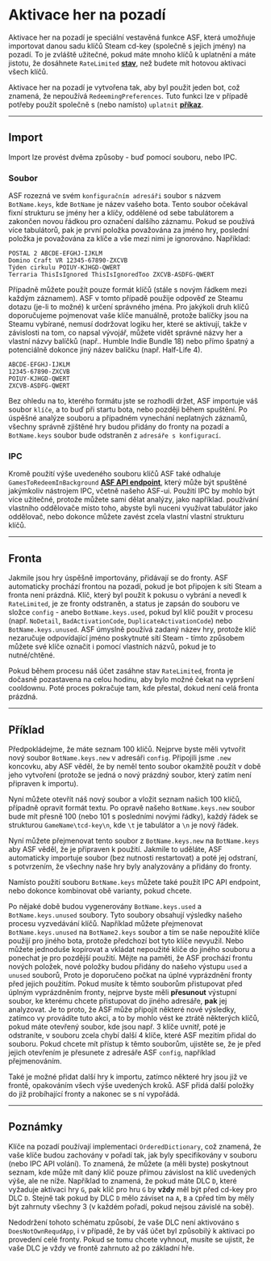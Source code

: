 # Aktivace her na pozadí

Aktivace her na pozadí je speciální vestavěná funkce ASF, která umožňuje importovat danou sadu klíčů Steam cd-key (společně s jejich jmény) na pozadí. To je zvláště užitečné, pokud máte mnoho klíčů k uplatnění a máte jistotu, že dosáhnete `RateLimited` **[stav](https://github.com/JustArchiNET/ArchiSteamFarm/wiki/FAQ#what-is-the-meaning-of-status-when-redeeming-a-key)**, než budete mít hotovou aktivaci všech klíčů.

Aktivace her na pozadí je vytvořena tak, aby byl použit jeden bot, což znamená, že nepoužívá `RedeemingPreferences`. Tuto funkci lze v případě potřeby použít společně s (nebo namísto) `uplatnit` **[příkaz](https://github.com/JustArchiNET/ArchiSteamFarm/wiki/Commands)**.

---

## Import

Import lze provést dvěma způsoby - buď pomocí souboru, nebo IPC.

### Soubor

ASF rozezná ve svém `konfiguračním adresáři` soubor s názvem `BotName.keys`, kde `BotName` je název vašeho bota. Tento soubor očekával fixní strukturu se jmény her a klíčy, oddělené od sebe tabulátorem a zakončen novou řádkou pro označení dalšího záznamu. Pokud se používá více tabulátorů, pak je první položka považována za jméno hry, poslední položka je považována za klíče a vše mezi nimi je ignorováno. Například:

```text
POSTAL 2 ABCDE-EFGHJ-IJKLM
Domino Craft VR 12345-67890-ZXCVB
Týden cirkulu POIUY-KJHGD-QWERT
Terraria ThisIsIgnored ThisIsIgnoredToo ZXCVB-ASDFG-QWERT
```

Případně můžete použít pouze formát klíčů (stále s novým řádkem mezi každým záznamem). ASF v tomto případě použije odpověď ze Steamu dotazu (je-li to možné) k určení správného jména. Pro jakýkoli druh klíčů doporučujeme pojmenovat vaše klíče manuálně, protože balíčky jsou na Steamu vybírané, nemusí dodržovat logiku her, které se aktivují, takže v závislosti na tom, co napsal vývojář, můžete vidět správné názvy her a vlastní názvy balíčků (např.. Humble Indie Bundle 18) nebo přímo špatný a potenciálně dokonce jiný název balíčku (např. Half-Life 4).

```text
ABCDE-EFGHJ-IJKLM
12345-67890-ZXCVB
POIUY-KJHGD-QWERT
ZXCVB-ASDFG-QWERT
```

Bez ohledu na to, kterého formátu jste se rozhodli držet, ASF importuje váš soubor `klíče`, a to buď při startu bota, nebo později během spuštění. Po úspěšné analýze souboru a případném vynechání neplatných záznamů, všechny správně zjištěné hry budou přidány do fronty na pozadí a `BotName.keys` soubor bude odstraněn z `adresáře s konfigurací`.

### IPC

Kromě použití výše uvedeného souboru klíčů ASF také odhaluje `GamesToRedeemInBackground` **[ASF API endpoint](https://github.com/JustArchiNET/ArchiSteamFarm/wiki/IPC#asf-api)**, který může být spuštěné jakýmkoliv nástrojem IPC, včetně našeho ASF-ui. Použití IPC by mohlo být více užitečné, protože můžete sami dělat analýzy, jako například. používání vlastního oddělovače místo toho, abyste byli nuceni využívat tabulátor jako oddělovač, nebo dokonce můžete zavést zcela vlastní vlastní strukturu klíčů.

---

## Fronta

Jakmile jsou hry úspěšně importovány, přidávají se do fronty. ASF automaticky prochází frontou na pozadí, pokud je bot připojen k síti Steam a fronta není prázdná. Klíč, který byl použit k pokusu o vybrání a nevedl k `RateLimited`, je ze fronty odstraněn, a status je zapsán do souboru ve složce `config` - anebo `BotName.keys.used`, pokud byl klíč použit v procesu (např. `NoDetail`, `BadActivationCode`, `DuplicateActivationCode`) nebo `BotName.keys.unused`. ASF úmyslně používá zadaný název hry, protože klíč nezaručuje odpovídající jméno poskytnuté sítí Steam - tímto způsobem můžete své klíče označit i pomocí vlastních názvů, pokud je to nutné/chtěné.

Pokud během procesu náš účet zasáhne stav `RateLimited`, fronta je dočasně pozastavena na celou hodinu, aby bylo možné čekat na vypršení cooldownu. Poté proces pokračuje tam, kde přestal, dokud není celá fronta prázdná.

---

## Příklad

Předpokládejme, že máte seznam 100 klíčů. Nejprve byste měli vytvořit nový soubor `BotName.keys.new` v adresáři `config`. Připojili jsme `.new` koncovku, aby ASF věděl, že by neměl tento soubor okamžitě použít v době jeho vytvoření (protože se jedná o nový prázdný soubor, který zatím není připraven k importu).

Nyní můžete otevřít náš nový soubor a vložit seznam našich 100 klíčů, případně opravit formát textu. Po opravě našeho `BotName.keys.new` soubor bude mít přesně 100 (nebo 101 s posledními novými řádky), každý řádek se strukturou `GameName\tcd-key\n`, kde `\t` je tabulátor a `\n` je nový řádek.

Nyní můžete přejmenovat tento soubor z `BotName.keys.new` na `BotName.keys` aby ASF věděl, že je připraven k použití. Jakmile to uděláte, ASF automaticky importuje soubor (bez nutnosti restartovat) a poté jej odstraní, s potvrzením, že všechny naše hry byly analyzovány a přidány do fronty.

Namísto použití souboru `BotName.keys` můžete také použít IPC API endpoint, nebo dokonce kombinovat obě varianty, pokud chcete.

Po nějaké době budou vygenerovány `BotName.keys.used` a `BotName.keys.unused` soubory. Tyto soubory obsahují výsledky našeho procesu vyzvedávání klíčů. Například můžete přejmenovat `BotName.keys.unused` na `BotName2.keys` soubor a tím se naše nepoužité klíče použijí pro jiného bota, protože předchozí bot tyto klíče nevyužil. Nebo můžete jednoduše kopírovat a vkládat nepoužité klíče do jiného souboru a ponechat je pro pozdější použití. Mějte na paměti, že ASF prochází frontu nových položek, nové položky budou přidány do našeho výstupu `used` a `unused` souborů, Proto je doporučeno počkat na úplné vyprázdnění fronty před jejich použitím. Pokud musíte k těmto souborům přistupovat před úplným vyprázdněním fronty, nejprve byste měli **přesunout** výstupní soubor, ke kterému chcete přistupovat do jiného adresáře, **pak** jej analyzovat. Je to proto, že ASF může připojit některé nové výsledky, zatímco vy provádíte tuto akci, a to by mohlo vést ke ztrátě některých klíčů, pokud máte otevřený soubor, kde jsou např. 3 klíče uvnitř, poté je odstraníte, v souboru zcela chybí další 4 klíče, které ASF mezitím přidal do souboru. Pokud chcete mít přístup k těmto souborům, ujistěte se, že je před jejich otevřením je přesunete z adresáře ASF `config`, například přejmenováním.

Také je možné přidat další hry k importu, zatímco některé hry jsou již ve frontě, opakováním všech výše uvedených kroků. ASF přidá další položky do již probíhající fronty a nakonec se s ní vypořádá.

---

## Poznámky

Klíče na pozadí používají implementaci `OrderedDictionary`, což znamená, že vaše klíče budou zachovány v pořadí tak, jak byly specifikovány v souboru (nebo IPC API volání). To znamená, že můžete (a měli byste) poskytnout seznam, kde může mít daný klíč pouze přímou závislost na klíč uvedených výše, ale ne níže. Například to znamená, že pokud máte DLC `D`, které vyžaduje aktivaci hry `G`, pak klíč pro hru `G` by **vždy** měl být před cd-key pro DLC `D`. Stejně tak pokud by DLC `D` mělo záviset na `A`, `B` a `C`před tím by měly být zahrnuty všechny 3 (v každém pořadí, pokud nejsou závislé na sobě).

Nedodržení tohoto schématu způsobí, že vaše DLC není aktivováno s `DoesNotOwnRequdApp`, i v případě, že by váš účet byl způsobilý k aktivaci po provedení celé fronty. Pokud se tomu chcete vyhnout, musíte se ujistit, že vaše DLC je vždy ve frontě zahrnuto až po základní hře.